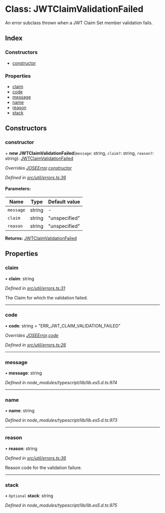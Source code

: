 # Class: JWTClaimValidationFailed

An error subclass thrown when a JWT Claim Set member validation fails.

## Index

### Constructors

* [constructor](_util_errors_.jwtclaimvalidationfailed.md#constructor)

### Properties

* [claim](_util_errors_.jwtclaimvalidationfailed.md#claim)
* [code](_util_errors_.jwtclaimvalidationfailed.md#code)
* [message](_util_errors_.jwtclaimvalidationfailed.md#message)
* [name](_util_errors_.jwtclaimvalidationfailed.md#name)
* [reason](_util_errors_.jwtclaimvalidationfailed.md#reason)
* [stack](_util_errors_.jwtclaimvalidationfailed.md#stack)

## Constructors

### constructor

\+ **new JWTClaimValidationFailed**(`message`: string, `claim?`: string, `reason?`: string): [JWTClaimValidationFailed](_util_errors_.jwtclaimvalidationfailed.md)

*Overrides [JOSEError](_util_errors_.joseerror.md).[constructor](_util_errors_.joseerror.md#constructor)*

*Defined in [src/util/errors.ts:36](https://github.com/panva/jose/blob/v3.6.1/src/util/errors.ts#L36)*

#### Parameters:

Name | Type | Default value |
------ | ------ | ------ |
`message` | string | - |
`claim` | string | "unspecified" |
`reason` | string | "unspecified" |

**Returns:** [JWTClaimValidationFailed](_util_errors_.jwtclaimvalidationfailed.md)

## Properties

### claim

•  **claim**: string

*Defined in [src/util/errors.ts:31](https://github.com/panva/jose/blob/v3.6.1/src/util/errors.ts#L31)*

The Claim for which the validation failed.

___

### code

•  **code**: string = "ERR\_JWT\_CLAIM\_VALIDATION\_FAILED"

*Overrides [JOSEError](_util_errors_.joseerror.md).[code](_util_errors_.joseerror.md#code)*

*Defined in [src/util/errors.ts:26](https://github.com/panva/jose/blob/v3.6.1/src/util/errors.ts#L26)*

___

### message

•  **message**: string

*Defined in node_modules/typescript/lib/lib.es5.d.ts:974*

___

### name

•  **name**: string

*Defined in node_modules/typescript/lib/lib.es5.d.ts:973*

___

### reason

•  **reason**: string

*Defined in [src/util/errors.ts:36](https://github.com/panva/jose/blob/v3.6.1/src/util/errors.ts#L36)*

Reason code for the validation failure.

___

### stack

• `Optional` **stack**: string

*Defined in node_modules/typescript/lib/lib.es5.d.ts:975*
